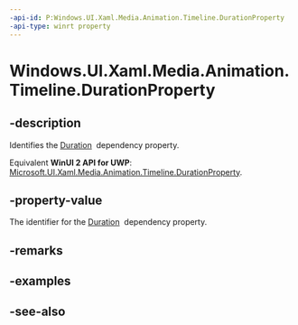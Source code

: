 ```yaml
---
-api-id: P:Windows.UI.Xaml.Media.Animation.Timeline.DurationProperty
-api-type: winrt property
---
```


<!-- Property syntax
public Windows.UI.Xaml.DependencyProperty DurationProperty { get; }
-->

# Windows.UI.Xaml.Media.Animation.Timeline.DurationProperty

## -description
Identifies the [Duration](timeline_duration.md)  dependency property.

Equivalent **WinUI 2 API for UWP**: [Microsoft.UI.Xaml.Media.Animation.Timeline.DurationProperty](/windows/winui/api/microsoft.ui.xaml.media.animation.timeline.durationproperty).

## -property-value
The identifier for the [Duration](timeline_duration.md)  dependency property.

## -remarks

## -examples

## -see-also
